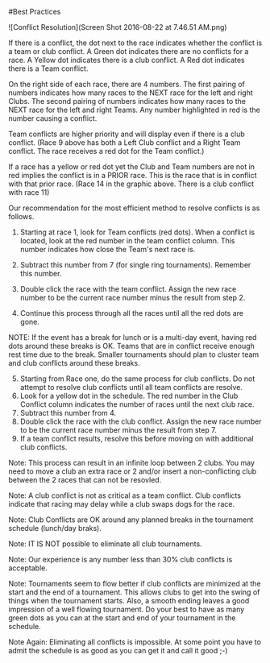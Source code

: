 #Best Practices

![Conflict Resolution](Screen Shot 2016-08-22 at 7.46.51 AM.png)

If there is a conflict, the dot next to the race indicates whether the conflict is a team or club conflict. A Green dot indicates there are no conflicts for a race. A Yellow dot indicates there is a club conflict. A Red dot indicates there is a Team conflict.

On the right side of each race, there are 4 numbers. The first pairing of numbers indicates how many races to the NEXT race for the left and right Clubs. The second pairing of numbers indicates how many races to the NEXT race for the left and right Teams. Any number highlighted in red is the number causing a conflict.

Team conflicts are higher priority and will display even if there is a club conflict. (Race 9 above has both a Left Club conflict and a Right Team conflict. The race receives a red dot for the Team conflict.)

If a race has a yellow or red dot yet the Club and Team numbers are not in red implies the conflict is in a PRIOR race. This is the race that is in conflict with that prior race. (Race 14 in the graphic above. There is a club conflict with race 11)

Our recommendation for the most efficient method to resolve conflicts is as follows.

1) Starting at race 1, look for Team conflicts (red dots). When a conflict is located, look at the red number in the team conflict column. This number indicates how close the Team's next race is.

2) Subtract this number from 7 (for single ring tournaments). Remember this number.

3) Double click the race with the team conflict. Assign the new race number to be the current race number minus the result from step 2.

4) Continue this process through all the races until all the red dots are gone.

NOTE: If the event has a break for lunch or is a multi-day event, having red dots around these breaks is OK. Teams that are in conflict receive enough rest time due to the break. Smaller tournaments should plan to cluster team and club conflicts around these breaks.

5) Starting from Race one, do the same process for club conflicts. Do not attempt to resolve club conflicts until all team conflicts are resolve.
6) Look for a yellow dot in the schedule. The red number in the Club Conflict column indicates the number of races until the next club race.
7) Subtract this number from 4.
8) Double click the race with the club conflict. Assign the new race number to be the current race number minus the result from step 7.
9) If a team conflict results, resolve this before moving on with additional club conflicts.

Note: This process can result in an infinite loop between 2 clubs. You may need to  move a club an extra race or 2 and/or insert a non-conflicting club between the 2 races that can not be resovled.

Note: A club conflict is not as critical as a team conflict. Club conflicts indicate that racing may delay while a club swaps dogs for the race.

Note: Club Conflicts are OK around any planned breaks in the tournament schedule (lunch/day braks).

Note: IT IS NOT possible to eliminate all club tournaments. 

Note: Our experience is any number less than 30% club conflicts is acceptable.

Note: Tournaments seem to flow better if club conflicts are minimized at the start and the end of a tournament. This allows clubs to get into the swing of things when the tournament starts. Also, a smooth ending leaves a good impression of a well flowing tournament. Do your best to have as many green dots as you can at the start and end of your tournament in the schedule.

Note Again: Eliminating all conflicts is impossible. At some point you have to admit the schedule is as good as you can get it and call it good ;-) 

